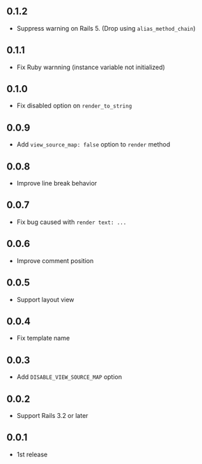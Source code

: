 ## 0.1.2
* Suppress warning on Rails 5. (Drop using `alias_method_chain`)

## 0.1.1
* Fix Ruby warnning (instance variable not initialized)

## 0.1.0
* Fix disabled option on `render_to_string`

## 0.0.9
* Add `view_source_map: false` option to `render` method

## 0.0.8
* Improve line break behavior

## 0.0.7
* Fix bug caused with `render text: ...`

## 0.0.6
* Improve comment position

## 0.0.5
* Support layout view

## 0.0.4
* Fix template name

## 0.0.3
* Add `DISABLE_VIEW_SOURCE_MAP` option

## 0.0.2
* Support Rails 3.2 or later

## 0.0.1
* 1st release
